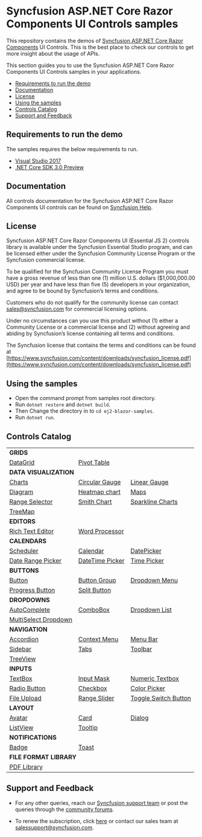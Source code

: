 # Syncfusion ASP.NET Core Razor Components UI Controls samples

This repository contains the demos of [Syncfusion ASP.NET Core Razor Components](https://ej2.syncfusion.com/beta/aspnet-core-razor-components/) UI Controls. This is the best place to check our controls to get more insight about the usage of APIs.

This section guides you to use the Syncfusion ASP.NET Core Razor Components UI Controls samples in your applications.

* [Requirements to run the demo](#requirements-to-run-the-demo)
* [Documentation](#documentation)
* [License](#license)
* [Using the samples](#using-the-samples)
* [Controls Catalog](#controls-catalog)
* [Support and Feedback](#support-and-feedback)

## Requirements to run the demo

The samples requires the below requirements to run.

* [Visual Studio 2017](https://visualstudio.microsoft.com/downloads/)
* [.NET Core SDK 3.0 Preview](https://dotnet.microsoft.com/download/dotnet-core/3.0)

## Documentation

All controls documentation for the Syncfusion ASP.NET Core Razor Components UI controls can be found on [Syncfusion Help](https://ej2.syncfusion.com/aspnet-core-razor-components/documentation/introduction/).

## License

Syncfusion ASP.NET Core Razor Components UI (Essential JS 2) controls library is available under the Syncfusion Essential Studio program,  and can be licensed either under the Syncfusion Community License Program or the Syncfusion commercial license.

To be qualified for the Syncfusion Community License Program you must have a gross revenue of less than one (1) million U.S. dollars ($1,000,000.00 USD) per year and have less than five (5) developers in your organization, and agree to be bound by Syncfusion’s terms and conditions.

Customers who do not qualify for the community license can contact sales@syncfusion.com for commercial licensing options.

Under no circumstances can you use this product without (1) either a Community License or a commercial license and (2) without agreeing and abiding by Syncfusion’s license containing all terms and conditions.

The Syncfusion license that contains the terms and conditions can be found at
[https://www.syncfusion.com/content/downloads/syncfusion_license.pdf](https://www.syncfusion.com/content/downloads/syncfusion_license.pdf)

## Using the samples

* Open the command prompt from samples root directory.
* Run `dotnet restore` and `dotnet build`.
* Then Change the directory in to `cd ej2-blazor-samples`.
* Run `dotnet run`.

## Controls Catalog

<table>
    <tr>
        <td colspan="3" rowspan="1">
            <b>GRIDS<b>
        </td>
    </tr>
    <tr>
        <td>
            <a href="ej2-blazor-samples/Pages/Grid">DataGrid</a>
        </td>
        <td>
            <a href="ej2-blazor-samples/Pages/PivotView">Pivot Table</a>
        </td>
        <td></td>
    </tr>
    <tr>
        <td colspan="3" rowspan="1">
            <b>DATA VISUALIZATION<b>
        </td>
    </tr>
    <tr>
        <td>
            <a href="ej2-blazor-samples/Pages/Charts">Charts</a>
        </td>
        <td>
            <a href="ej2-blazor-samples/Pages/CircularGauge">Circular Gauge</a>
        </td>
        <td>
            <a href="ej2-blazor-samples/Pages/LinearGauge">Linear Gauge</a>
        </td>
    </tr>
    <tr>
        <td>
            <a href="ej2-blazor-samples/Pages/Diagrams">Diagram</a>
        </td>
        <td>
            <a href="ej2-blazor-samples/Pages/HeatMapChart">Heatmap chart</a>
        </td>
        <td>
            <a href="ej2-blazor-samples/Pages/Maps">Maps</a>
        </td>
    </tr>
    <tr>
        <td>
            <a href="ej2-blazor-samples/Pages/Charts/RangeNavigator">Range Selector</a>
        </td>
        <td>
            <a href="ej2-blazor-samples/Pages/Charts/SmithChart">Smith Chart</a>
        </td>
        <td>
            <a href="ej2-blazor-samples/Pages/Charts/Sparkline">Sparkline Charts</a>
        </td>
    </tr>
    <tr>
        <td>
            <a href="ej2-blazor-samples/Pages/TreeMap">TreeMap</a>
        </td>
        <td></td>
        <td></td>
    </tr>
    <tr>
        <td colspan="3" rowspan="1">
            <b>EDITORS<b>
        </td>
    </tr>
    <tr>
        <td>
            <a href="ej2-blazor-samples/Pages/RichTextEditor">Rich Text Editor</a>
        </td>
        <td>
            <a href="ej2-blazor-samples/Pages/DocumentEditor">Word Processor</a>
        </td>
        <td></td>
    </tr>
    <tr>
        <td colspan="3" rowspan="1">
            <b>CALENDARS<b>
        </td>
    </tr>
    <tr>
        <td>
            <a href="ej2-blazor-samples/Pages/Schedule">Scheduler</a>
        </td>
        <td>
            <a href="ej2-blazor-samples/Pages/Calendars/Calendar">Calendar</a>
        </td>
        <td>
            <a href="ej2-blazor-samples/Pages/Calendars/DatePicker">DatePicker</a>
        </td>
    </tr>
    <tr>
        <td>
            <a href="ej2-blazor-samples/Pages/Calendars/DateRangePicker">Date Range Picker</a>
        </td>
        <td>
            <a href="ej2-blazor-samples/Pages/Calendars/DateTimePicker">DateTime Picker</a>
        </td>
        <td>
            <a href="ej2-blazor-samples/Pages/Calendars/TimePicker">Time Picker</a>
        </td>
    </tr>
    <tr>
        <td colspan="3" rowspan="1">
            <b>BUTTONS<b>
        </td>
    </tr>
    <tr>
        <td>
            <a href="ej2-blazor-samples/Pages/Buttons">Button</a>
        </td>
        <td>
            <a href="ej2-blazor-samples/Pages/Buttons/Button/ButtonGroup.cshtml">Button Group</a>
        </td>
        <td>
            <a href="ej2-blazor-samples/Pages/Buttons/Button/DropDownButton.cshtml">Dropdown Menu</a>
        </td>
    </tr>
    <tr>
        <td>
            <a href="ej2-blazor-samples/Pages/Buttons/Button/ProgressButton.cshtml">Progress Button</a>
        </td>
        <td>
            <a href="ej2-blazor-samples/Pages/Buttons/Button/SplitButton.cshtml">Split Button</a>
        </td>
        <td></td>
    </tr>
    <tr>
        <td colspan="3" rowspan="1">
            <b>DROPDOWNS<b>
        </td>
    </tr>
    <tr>
        <td>
            <a href="ej2-blazor-samples/Pages/DropDowns/AutoComplete">AutoComplete</a>
        </td>
        <td>
            <a href="ej2-blazor-samples/Pages/DropDowns/ComboBox">ComboBox</a>
        </td>
        <td>
            <a href="ej2-blazor-samples/Pages/DropDowns/DropDownList">Dropdown List</a>
        </td>
    </tr>
    <tr>
        <td>
            <a href="ej2-blazor-samples/Pages/DropDowns/MultiSelect">MultiSelect Dropdown</a>
        </td>
        <td></td>
        <td></td>
    </tr>
    <tr>
        <td colspan="3" rowspan="1">
            <b>NAVIGATION<b>
        </td>
    </tr>
    <tr>
        <td>
            <a href="ej2-blazor-samples/Pages/Navigations/Accordion">Accordion</a>
        </td>
        <td>
            <a href="ej2-blazor-samples/Pages/Navigations/ContextMenu">Context Menu</a>
        </td>
        <td>
            <a href="ej2-blazor-samples/Pages/Navigations/MenuBar">Menu Bar</a>
        </td>
    </tr>
    <tr>
        <td>
            <a href="ej2-blazor-samples/Pages/Navigations/Sidebar">Sidebar</a>
        </td>
        <td>
            <a href="ej2-blazor-samples/Pages/Navigations/Tab">Tabs</a>
        </td>
        <td>
            <a href="ej2-blazor-samples/Pages/Navigations/Toolbar">Toolbar</a>
        </td>
    </tr>
    <tr>
        <td>
            <a href="ej2-blazor-samples/Pages/Navigations/TreeView">TreeView</a>
        </td>
        <td></td>
        <td></td>
    </tr>
    <tr>
        <td colspan="3" rowspan="1">
            <b>INPUTS<b>
        </td>
    </tr>
    <tr>
        <td>
            <a href="ej2-blazor-samples/Pages/Inputs/TextBox">TextBox</a>
        </td>
        <td>
            <a href="ej2-blazor-samples/Pages/Inputs/MaskedTextBox">Input Mask</a>
        </td>
         <td>
            <a href="ej2-blazor-samples/Pages/Inputs/NumericTextBox">Numeric Textbox</a>
        </td>
    </tr>
    <tr>
        <td>
            <a href="ej2-blazor-samples/Pages/Buttons/Button/RadioButton.cshtml">Radio Button</a>
        </td>
        <td>
            <a href="ej2-blazor-samples/Pages/Buttons/Button/CheckBox.cshtml">Checkbox</a>
        </td>
        <td>
            <a href="ej2-blazor-samples/Pages/Inputs/ColorPicker">Color Picker</a>
        </td>
    </tr>
    <tr>
        <td>
            <a href="ej2-blazor-samples/Pages/Inputs/Uploader">File Upload</a>
        </td>
        <td>
            <a href="ej2-blazor-samples/Pages/Inputs/Slider">Range Slider</a>
        </td>
        <td>
            <a href="ej2-blazor-samples/Pages/Buttons/Button/Switch.cshtml">Toggle Switch Button</a>
        </td>
    </tr>
    <tr>
        <td colspan="3" rowspan="1">
            <b>LAYOUT<b>
        </td>
    </tr>
    <tr>
        <td>
            <a href="ej2-blazor-samples/Pages/Layouts/Avatar">Avatar</a>
        </td>
        <td>
            <a href="ej2-blazor-samples/Pages/Layouts/Card">Card</a>
        </td>
        <td>
            <a href="ej2-blazor-samples/Pages/Layout/Dialog">Dialog</a>
        </td>
    </tr>
    <tr>
        <td>
            <a href="ej2-blazor-samples/Pages/Lists/ListView">ListView</a>
        </td>
        <td>
            <a href="ej2-blazor-samples/Pages/Popups/Tooltip">Tooltip</a>
        </td>
        <td></td>
    </tr>
    <tr>
        <td colspan="3" rowspan="1">
            <b>NOTIFICATIONS<b>
        </td>
    </tr>
    <tr>
        <td>
            <a href="ej2-blazor-samples/Pages/Notifications/Badge">Badge</a>
        </td>
        <td>
            <a href="ej2-blazor-samples/Pages/Notifications/Toast">Toast</a>
        </td>
        <td></td>
    </tr>
    <tr>
        <td colspan="3" rowspan="1">
            <b>FILE FORMAT LIBRARY<b>
        </td>
    </tr>
    <tr>
        <td>
            <a href="ej2-blazor-samples/Pages/Viewer/PdfViewer">PDF Library</a>
        </td>
    </tr>
</table>

## Support and Feedback

* For any other queries, reach our [Syncfusion support team](https://www.syncfusion.com/support/directtrac/incidents/newincident?utm_source=github&utm_medium=listing&utm_campaign=ej2-aspnetcore-samples) or post the queries through the [community forums](https://www.syncfusion.com/forums?utm_source=github&utm_medium=listing&utm_campaign=ej2-aspnetcore-samples).

* To renew the subscription, click [here](https://www.syncfusion.com/sales/products?utm_source=github&utm_medium=listing&utm_campaign=ej2-aspnetcore-samples) or contact our sales team at <salessupport@syncfusion.com>.
